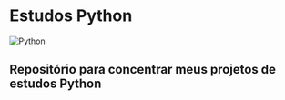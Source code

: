 <h1>Estudos Python</h1>

![Python](https://img.shields.io/badge/python-3670A0?style=for-the-badge&logo=python&logoColor=ffdd54)

<h2>Repositório para concentrar meus projetos de estudos Python</h2>
